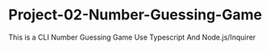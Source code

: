 # Project-02-Number-Guessing-Game
This is a CLI Number Guessing Game Use Typescript And Node.js/Inquirer
